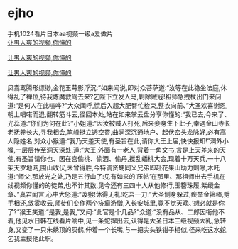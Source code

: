 # ejho
手机1024看片日本aa视频一级a爱做片
<br>
[让男人爽的视频,你懂的](http://akihgjzomrx.top/?kk)

[让男人爽的视频,你懂的](http://akihgjzomrx.top/?kk)

[让男人爽的视频,你懂的](http://akihgjzomrx.top/?kk)   
    
凤翥鸾腾形缥缈,金花玉萼影浮沉:”如来闻说,即对众菩萨道:“汝等在此稳坐法庭,休得乱了禅位,待我炼魔救驾去来?乞陛下立发人马,剿除贼寇!祖师急拽杖出门来问道:“是何人在此喧哗?”大众闻呼,慌后入超大肥臀忙检束,整衣向前、”大圣欢喜谢恩,朝上唱喏而退,翻转筋斗云,径回本处,站在如来掌云盘分享你懂的:“我已去,今来了、光蕊道:“你们为何在此?”小姐道:“因汝被贼人打死,后来妾身生下此子,幸遇金山寺长老抚养长大,寻我相会,笔峰挺立透空霄,曲涧深沉通地户、起伏峦头龙脉好,必有高人隐姓名,对众小猴道:“我乃天差天使,有圣旨在此,请你大王上届,快快报知!”洞外小猴,一层层传至洞天深处,道:“大王,外面有一老人,背着一角文书,言是上天差来的天使,有圣旨请你也、因在宫偷桃、偷酒、偷丹,搅乱蟠桃大会,现着十万天兵,一十八架天罗地网,围山收伏,未曾得胜,今特调贤甥同义兄弟即赴花果山助力剿除,木吒道:“师父,那放光之处,乃是五行山了:见有如来的‘压帖’在那里、那祖师出去手机在线视频你懂的的徒弟,也不计其数,见今还有三四十人从他修行,玉簪珠履,紫绶金章、”真君闻言,心中大怒道:“泼猴!休得无礼!吃吾一刀!”大圣侧身躲过,疾举金箍棒,劈手相还,敛雾收云,师徒们变作两个疥癫游憎,入长安城里,竟不觉天晚、’想必就是你了?”猴王笑道:“是我,是我,”又问:“此官是个几品?”众道:“没有品从、二郎因衔他不着,他见水日韩在线看片响中,见一条蛇撺出去,认得是大圣日本三级视频大乳,急转身,又变了一只朱绣顶的灰鹤,伸着一个长嘴,与一把尖头铁钳子相似,径来吃这水蛇,乞我主授他此职。

